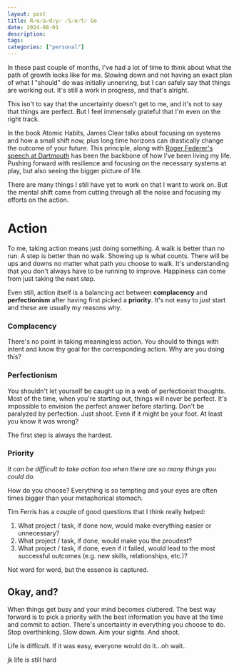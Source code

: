 ```yaml
---
layout: post
title: R̷e̷a̷d̷y̷ ̷S̷e̷t̷ Go
date: 2024-08-01
description:
tags:
categories: ["personal"]
---
```


In these past couple of months, I've had a lot of time to think about what the path of growth looks like for me. Slowing down and not having an exact plan of what I "should" do was initially unnerving, but I can safely say that things are working out. It's still a work in progress, and that's alright.

This isn't to say that the uncertainty doesn't get to me, and it's not to say that things are perfect. But I feel immensely grateful that I'm even on the right track.

In the book Atomic Habits, James Clear talks about focusing on systems and how a small shift now, plus long time horizons can drastically change the outcome of your future. This principle, along with [Roger Federer's speech at Dartmouth](https://www.youtube.com/watch?v=pqWUuYTcG-o&t=3s) has been the backbone of how I've been living my life. Pushing forward with resilience and focusing on the necessary systems at play, but also seeing the bigger picture of life.

There are many things I still have yet to work on that I want to work on. But the mental shift came from cutting through all the noise and focusing my efforts on the action.

# Action

To me, taking action means just doing something. A walk is better than no run. A step is better than no walk. Showing up is what counts. There will be ups and downs no matter what path you choose to walk. It's understanding that you don't always have to be running to improve. Happiness can come from just taking the next step.

Even still, action itself is a balancing act between **complacency** and **perfectionism** after having first picked a **priority**. It's not easy to _just_ start and these are usually my reasons why.

### Complacency

There's no point in taking meaningless action. You should to things with intent and know thy goal for the corresponding action. Why are you doing this?

### Perfectionism

You shouldn't let yourself be caught up in a web of perfectionist thoughts. Most of the time, when you're starting out, things will never be perfect. It's impossible to envision the perfect answer before starting. Don't be paralyzed by perfection. Just shoot. Even if it might be your foot. At least you know it was wrong?

The first step is always the hardest.

### Priority

_It can be difficult to take action too when there are so many things you could do._

How do you choose? Everything is so tempting and your eyes are often times bigger than your metaphorical stomach.

Tim Ferris has a couple of good questions that I think really helped:

1. What project / task, if done now, would make everything easier or unnecessary?
2. What project / task, if done, would make you the proudest?
3. What project / task, if done, even if it failed, would lead to the most successful outcomes (e.g. new skills, relationships, etc.)?

Not word for word, but the essence is captured.

## Okay, and?

When things get busy and your mind becomes cluttered. The best way forward is to pick a priority with the best information you have at the time and commit to action. There's uncertainty in everything you choose to do. Stop overthinking. Slow down. Aim your sights. And shoot.

Life is difficult. If it was easy, everyone would do it...oh wait..

jk life is still hard
